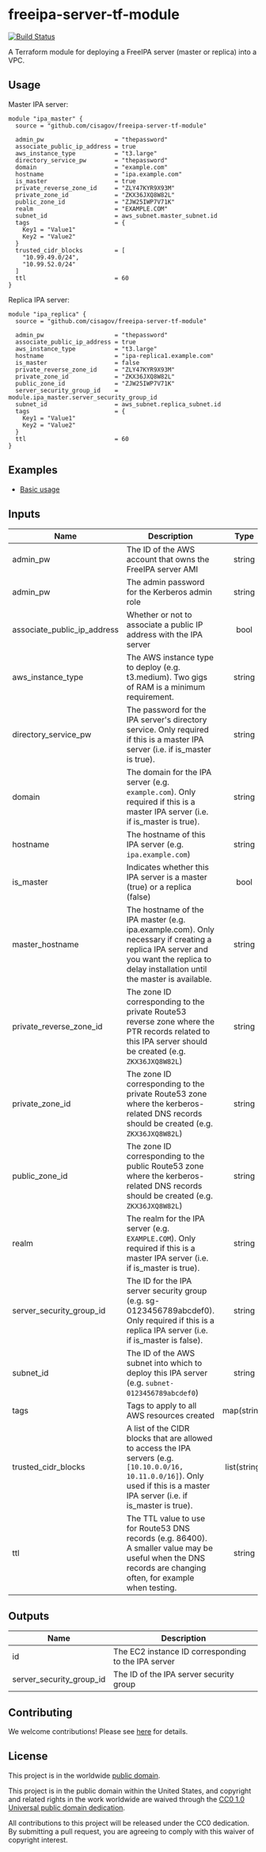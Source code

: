 # freeipa-server-tf-module #

[![Build Status](https://travis-ci.com/cisagov/freeipa-server-tf-module.svg?branch=develop)](https://travis-ci.com/cisagov/freeipa-server-tf-module)

A Terraform module for deploying a FreeIPA server (master or replica)
into a VPC.

## Usage ##

Master IPA server:

```hcl
module "ipa_master" {
  source = "github.com/cisagov/freeipa-server-tf-module"

  admin_pw                    = "thepassword"
  associate_public_ip_address = true
  aws_instance_type           = "t3.large"
  directory_service_pw        = "thepassword"
  domain                      = "example.com"
  hostname                    = "ipa.example.com"
  is_master                   = true
  private_reverse_zone_id     = "ZLY47KYR9X93M"
  private_zone_id             = "ZKX36JXQ8W82L"
  public_zone_id              = "ZJW25IWP7V71K"
  realm                       = "EXAMPLE.COM"
  subnet_id                   = aws_subnet.master_subnet.id
  tags                        = {
    Key1 = "Value1"
    Key2 = "Value2"
  }
  trusted_cidr_blocks         = [
    "10.99.49.0/24",
    "10.99.52.0/24"
  ]
  ttl                         = 60
}
```

Replica IPA server:

```hcl
module "ipa_replica" {
  source = "github.com/cisagov/freeipa-server-tf-module"

  admin_pw                    = "thepassword"
  associate_public_ip_address = true
  aws_instance_type           = "t3.large"
  hostname                    = "ipa-replica1.example.com"
  is_master                   = false
  private_reverse_zone_id     = "ZLY47KYR9X93M"
  private_zone_id             = "ZKX36JXQ8W82L"
  public_zone_id              = "ZJW25IWP7V71K"
  server_security_group_id    = module.ipa_master.server_security_group_id
  subnet_id                   = aws_subnet.replica_subnet.id
  tags                        = {
    Key1 = "Value1"
    Key2 = "Value2"
  }
  ttl                         = 60
}
```

## Examples ##

* [Basic usage](https://github.com/cisagov/freeipa-server-tf-module/tree/develop/examples/basic_usage)

## Inputs ##

| Name | Description | Type | Default | Required |
|------|-------------|:----:|:-------:|:--------:|
| admin_pw | The ID of the AWS account that owns the FreeIPA server AMI | string | `344440683180` | no |
| admin_pw | The admin password for the Kerberos admin role | string | | yes |
| associate_public_ip_address | Whether or not to associate a public IP address with the IPA server | bool | `false` | no |
| aws_instance_type | The AWS instance type to deploy (e.g. t3.medium).  Two gigs of RAM is a minimum requirement. | string | `t3.medium` | no |
| directory_service_pw | The password for the IPA server's directory service.  Only required if this is a master IPA server (i.e. if is_master is true). | string | Empty string | no |
| domain | The domain for the IPA server (e.g. `example.com`).  Only required if this is a master IPA server (i.e. if is_master is true). | string | Empty string | no |
| hostname | The hostname of this IPA server (e.g. `ipa.example.com`) | string | | yes |
| is_master | Indicates whether this IPA server is a master (true) or a replica (false) | bool | | yes |
| master_hostname | The hostname of the IPA master (e.g. ipa.example.com).  Only necessary if creating a replica IPA server and you want the replica to delay installation until the master is available. | string | Empty string | no |
| private_reverse_zone_id | The zone ID corresponding to the private Route53 reverse zone where the PTR records related to this IPA server should be created (e.g. `ZKX36JXQ8W82L`) | string | | yes |
| private_zone_id | The zone ID corresponding to the private Route53 zone where the kerberos-related DNS records should be created (e.g. `ZKX36JXQ8W82L`) | string | | yes |
| public_zone_id | The zone ID corresponding to the public Route53 zone where the kerberos-related DNS records should be created (e.g. `ZKX36JXQ8W82L`) | string | Empty string | no |
| realm | The realm for the IPA server (e.g. `EXAMPLE.COM`).  Only required if this is a master IPA server (i.e. if is_master is true). | string | Empty string | no |
| server_security_group_id | The ID for the IPA server security group (e.g. sg-0123456789abcdef0).  Only required if this is a replica IPA server (i.e. if is_master is false). | string | Empty string | no |
| subnet_id | The ID of the AWS subnet into which to deploy this IPA server (e.g. `subnet-0123456789abcdef0`) | string | | yes |
| tags | Tags to apply to all AWS resources created | map(string) | `{}` | no |
| trusted_cidr_blocks | A list of the CIDR blocks that are allowed to access the IPA servers (e.g. `[10.10.0.0/16, 10.11.0.0/16]`).  Only used if this is a master IPA server (i.e. if is_master is true). | list(string) | `[]` | no |
| ttl | The TTL value to use for Route53 DNS records (e.g. 86400).  A smaller value may be useful when the DNS records are changing often, for example when testing. | string | `86400` | no |

## Outputs ##

| Name | Description |
|------|-------------|
| id | The EC2 instance ID corresponding to the IPA server |
| server_security_group_id | The ID of the IPA server security group |

## Contributing ##

We welcome contributions!  Please see [here](CONTRIBUTING.md) for
details.

## License ##

This project is in the worldwide [public domain](LICENSE).

This project is in the public domain within the United States, and
copyright and related rights in the work worldwide are waived through
the [CC0 1.0 Universal public domain
dedication](https://creativecommons.org/publicdomain/zero/1.0/).

All contributions to this project will be released under the CC0
dedication. By submitting a pull request, you are agreeing to comply
with this waiver of copyright interest.
